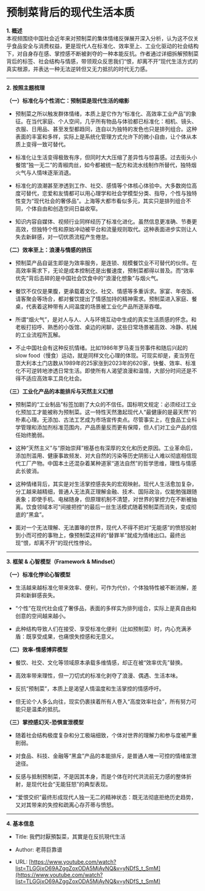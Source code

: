 # 预制菜背后的现代生活本质

**1. 概述**  
本视频围绕中国社会近年来对预制菜的集体情绪反弹展开深入分析，认为这不仅关乎食品安全与消费权益，更是现代人在标准化、效率至上、工业化驱动的社会结构下，对自身存在感、掌控感不断被剥夺的一种本能反抗。作者通过详细拆解预制菜背后的标签、社会结构与情感，带领观众反思我们“恨，却离不开”现代生活方式的真实根源，并表达一种无法逆转但又无力抵抗的时代无力感。

---

**2. 按照主题梳理**

**（一）标准化与个性消亡：预制菜是现代生活的缩影**

- 预制菜之所以触发群体情绪，本质上是它作为“标准化、高效率工业产品”的象征。在当代家庭、个人空间，几乎所有物品与体验都已标准化：相机、镜头、衣服、日用品、甚至发型都趋同，连自以为独特的发色也只是排列组合。这种表面的丰富和多样，实际上是系统化管理方式允许下的微小自由，让个体从本质上变得一致可替代。
    
- 标准化让生活变得极致有序，但同时大大压缩了差异性与惊喜感。过去街头小餐馆“独一无二”的青椒肉丝，如今都被统一配方和流水线制作所替代，独特烟火气与人情味逐渐消退。
    
- 标准化的浪潮甚至渗透到工作、社交、感情等个体核心体验中。大多数岗位高度可替代，恋爱和友情都可以用心理学和社会学模型分类、指导，个性与独特性变为“现代社会的奢侈品”。上海等大都市看似多元，其实只是排列组合不同，个体自由和创造空间日益收窄。
    
- 知识内容自媒体、视频行业同样经历了标准化进化。虽然信息更准确、节奏更高效，但独特个性和原始冲动被平台和流量规则取代。这种表面进步实则让人失去新鲜感，对一切优质流程产生倦怠。
    

**（二）效率至上：浪漫与情感的挤压**

- 预制菜产品自诞生即是为效率服务，是连锁、规模餐饮业不可替代的伙伴。在高效率需求下，无论是成本控制还是出餐速度，预制菜都得以普及。而“效率优先”背后击碎的是中国社会饮食中的“浪漫化想象”与烟火气。
    
- 餐饮不仅仅是果腹，更承载着文化、社交、情感等多重诉求。家宴、年夜饭、请客聚会等场合，都对餐饮提出了情感加持的精神需求。预制菜进入家庭、餐桌，代表着这种带有人间温度的场景被工业化产品所逐渐吞噬。
    
- 所谓“烟火气”，是对人与人、人与环境互动中生成的真实生活质感的怀念。和老板打招呼、熟悉的小饭馆、桌边的闲聊，这些日常场景被高效、冷静、机械的工业流程所瓦解。
    
- 不止中国社会有这种反抗情绪。比如1986年罗马麦当劳事件和随后兴起的slow food（慢食）运动，就是同样文化心理的体现。可现实却是，麦当劳在意大利本土门店数从1989年的25家涨到2023年的620家，快餐、效率、标准化不可逆转地渗透日常生活。即使所有人渴望浪漫和温情，大部分时间还是不得不适应高效率工具化社会。
    

**（三）工业化产品的本能排斥与天然主义幻想**

- 预制菜的“工业制品”标签加剧了大众的不信任。国标明文规定：必须经过工业化预加工才能被称为预制菜。这一特性天然激起现代人“最健康的是最天然”的朴素心理。无添加、古法工艺成为市场宣传卖点。尽管事实上，在食品工业科学管理和添加剂标准范围内，产品质量反而更有保障，但人们对工业产品的信任始终脆弱。
    
- 这种“天然主义”与“原始崇拜”根基也有深厚的文化和历史原因。工业革命后，添加剂滥用、健康事故频发、对大自然的污染等历史阴影让人难以彻底相信现代工厂产物。中国本土还混杂着某种道家“道法自然”的哲学思维，理性与情感此长彼消。
    
- 这种情绪背后，其实是对生活掌控感丧失的宏观映射。现代人生活愈加复杂，分工越来越精细，普通人无法真正理解金融、技术、国际政治，仅能勉强跟随表象；即使手机、电梯随身，但原理机制不清楚，对世界的掌控力在不断被抽离。饮食领域本可“间接把控”的最后一丝生活模式随着预制菜而消失，变成彻底的“黑盒”。
    
- 面对一个无法理解、无法置喙的世界，现代人不得不把对“无能感”的愤怒投射到小而可控的事物上，像预制菜这样的“替罪羊”就成为情绪出口。最终出现“恨，却离不开”的现代性悖论。
    

---

**3. 框架 & 心智模型（Framework & Mindset）**

**（一）标准化悖论心智模型**

- 生活越来越标准化带来效率、便利，可作为代价，个体独特性被不断消解，差异和新鲜感丧失。
    
- “个性”在现代社会成了奢侈品，表面的多样实为排列组合，实际上是真自由和创意的空间越来越小。
    
- 此种结构导致人们在接受、享受标准化便利（比如预制菜）时，内心充满矛盾：既享受成果，也痛恨失控感和无意义。
    

**（二）效率-情感博弈模型**

- 餐饮、社交、文化等领域原本承载多维情感，却正在被“效率优先”替换。
    
- 高效率带来理性，但一刀切式的标准化剥夺了浪漫、偶遇、生活本味。
    
- 反抗“预制菜”，本质上是渴望人情温度和生活掌控的情感呼吁。
    
- 但无论个人多么向往，现实仍裹挟着所有人卷入“高度效率社会”，所有努力可能只是温柔的抵抗。
    

**（三）掌控感幻灭-恐惧宣泄模型**

- 随着社会结构极度复杂和分工极端细致，个体对世界的理解力和参与度被严重削弱。
    
- 对食品、科技、金融等“黑盒”产品的本能排斥，是普通人唯一可控的情绪宣泄途径。
    
- 反感与抵制预制菜，不是因其本身，而是个体在时代洪流前无力感的整体折射，是现代社会“无能狂怒”的典型表现。
    
- “爱恨交织”最终形成现代人独一无二的精神状态：既无法彻底拒绝历史趋势，又对其带来的失控和疏离心存芥蒂与愤怒。
    

---

**4. 基本信息**

- Title: 我們討厭預製菜，其實是在反抗現代生活
    
- Author: 老蒋巨靠谱
    
- URL: [https://www.youtube.com/watch?list=TLGGjxO69AZggZoxODA5MjAyNQ&v=yNDfS_t_SmM](https://www.youtube.com/watch?list=TLGGjxO69AZggZoxODA5MjAyNQ&v=yNDfS_t_SmM)
    
